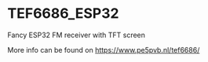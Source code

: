 # TEF6686_ESP32
Fancy ESP32 FM receiver with TFT screen

More info can be found on https://www.pe5pvb.nl/tef6686/
